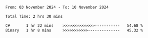 <!--START_SECTION:waka-->

```txt
From: 03 November 2024 - To: 10 November 2024

Total Time: 2 hrs 30 mins

C#       1 hr 22 mins    >>>>>>>>>>>>>>-----------   54.68 %
Binary   1 hr 8 mins     >>>>>>>>>>>--------------   45.32 %
```

<!--END_SECTION:waka-->
